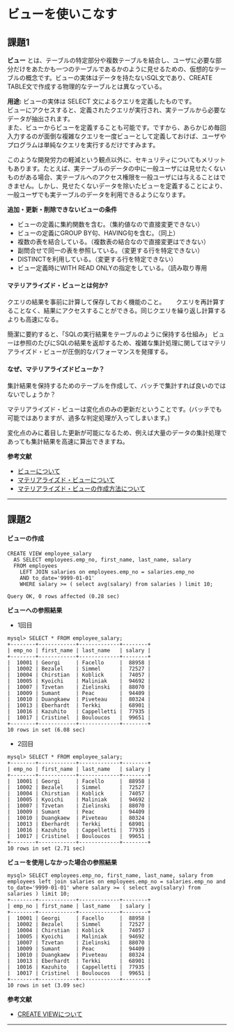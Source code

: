 # ビューを使いこなす
## 課題1

**ビュー** とは、テーブルの特定部分や複数テーブルを結合し、ユーザに必要な部分だけをあたかも一つのテーブルであるかのように見せるための、仮想的なテーブルの概念です。ビューの実体はデータを持たないSQL文であり、CREATE TABLE文で作成する物理的なテーブルとは異なっている。

**用途:**
ビューの実体は SELECT 文によるクエリを定義したものです。  
ビューにアクセスすると、定義されたクエリが実行され、実テーブルから必要なデータが抽出されます。  
また、ビューからビューを定義することも可能です。ですから、あらかじめ毎回入力するのが面倒な複雑なクエリを一度ビューとして定義しておけば、ユーザやプログラムは単純なクエリを実行するだけですみます。

このような開発労力の軽減という観点以外に、セキュリティについてもメリットもあります。たとえば、実テーブルのデータの中に一般ユーザには見せたくないものがある場合、実テーブルへのアクセス権限を一般ユーザには与えることはできません。しかし、見せたくないデータを除いたビューを定義することにより、一般ユーザでも実テーブルのデータを利用できるようになります。

**追加・更新・削除できないビューの条件** 
- ビューの定義に集約関数を含む。（集約値なので直接変更できない）
- ビューの定義にGROUP BY句、HAVING句を含む。（同上）
- 複数の表を結合している。（複数表の結合なので直接変更はできない）
- 副問合せで同一の表を参照している。（変更する行を特定できない）
- DISTINCTを利用している。（変更する行を特定できない）
- ビュー定義時にWITH READ ONLYの指定をしている。（読み取り専用

#### マテリアライズド・ビューとは何か?
クエリの結果を事前に計算して保存しておく機能のこと。　　
クエリを再計算することなく、結果にアクセスすることができる。同じクエリを繰り返し計算するよりも高速になる。

簡潔に要約すると、「SQLの実行結果をテーブルのように保持する仕組み」
ビューは参照のたびにSQLの結果を返却するため、複雑な集計処理に関してはマテリアライズド・ビューが圧倒的なパフォーマンスを発揮する。

#### なぜ、マテリアライズドビューか？
集計結果を保持するためのテーブルを作成して、バッチで集計すれば良いのではないでしょうか？

マテリアライズド・ビューは変化点のみの更新だということです。(バッチでも可能ではありますが、過多な判定処理が入ってしまいます。)  

変化点のみに着目した更新が可能になるため、例えば大量のデータの集計処理であっても集計結果を高速に算出できますね。

**参考文献**
- [ビューについて](https://www.techscore.com/tech/sql/SQL9/)
- [マテリアライズド・ビューについて](https://docs.oracle.com/cd/E57425_01/121/REPLN/repmview.htm#BABIIDJC)
- [マテリアライズド・ビューの作成方法について](https://docs.oracle.com/cd/E57425_01/121/SQLRF/statements_6002.htm)

----
## 課題2

#### ビューの作成
```shell
CREATE VIEW employee_salary 
  AS SELECT employees.emp_no, first_name, last_name, salary 
  FROM employees 
    LEFT JOIN salaries on employees.emp_no = salaries.emp_no 
    AND to_date='9999-01-01' 
    WHERE salary >= ( select avg(salary) from salaries ) limit 10;

Query OK, 0 rows affected (0.28 sec)
```
**ビューへの参照結果**
- 1回目
```shell
mysql> SELECT * FROM employee_salary;
+--------+------------+-------------+--------+
| emp_no | first_name | last_name   | salary |
+--------+------------+-------------+--------+
|  10001 | Georgi     | Facello     |  88958 |
|  10002 | Bezalel    | Simmel      |  72527 |
|  10004 | Chirstian  | Koblick     |  74057 |
|  10005 | Kyoichi    | Maliniak    |  94692 |
|  10007 | Tzvetan    | Zielinski   |  88070 |
|  10009 | Sumant     | Peac        |  94409 |
|  10010 | Duangkaew  | Piveteau    |  80324 |
|  10013 | Eberhardt  | Terkki      |  68901 |
|  10016 | Kazuhito   | Cappelletti |  77935 |
|  10017 | Cristinel  | Bouloucos   |  99651 |
+--------+------------+-------------+--------+
10 rows in set (6.08 sec)
```

- 2回目
```shell
mysql> SELECT * FROM employee_salary;                                                                                                                                       
+--------+------------+-------------+--------+
| emp_no | first_name | last_name   | salary |
+--------+------------+-------------+--------+
|  10001 | Georgi     | Facello     |  88958 |
|  10002 | Bezalel    | Simmel      |  72527 |
|  10004 | Chirstian  | Koblick     |  74057 |
|  10005 | Kyoichi    | Maliniak    |  94692 |
|  10007 | Tzvetan    | Zielinski   |  88070 |
|  10009 | Sumant     | Peac        |  94409 |
|  10010 | Duangkaew  | Piveteau    |  80324 |
|  10013 | Eberhardt  | Terkki      |  68901 |
|  10016 | Kazuhito   | Cappelletti |  77935 |
|  10017 | Cristinel  | Bouloucos   |  99651 |
+--------+------------+-------------+--------+
10 rows in set (2.71 sec)
```

**ビューを使用しなかった場合の参照結果**
```shell
mysql> SELECT employees.emp_no, first_name, last_name, salary from employees left join salaries on employees.emp_no = salaries.emp_no and to_date='9999-01-01' where salary >= ( select avg(salary) from salaries ) limit 10;
+--------+------------+-------------+--------+
| emp_no | first_name | last_name   | salary |
+--------+------------+-------------+--------+
|  10001 | Georgi     | Facello     |  88958 |
|  10002 | Bezalel    | Simmel      |  72527 |
|  10004 | Chirstian  | Koblick     |  74057 |
|  10005 | Kyoichi    | Maliniak    |  94692 |
|  10007 | Tzvetan    | Zielinski   |  88070 |
|  10009 | Sumant     | Peac        |  94409 |
|  10010 | Duangkaew  | Piveteau    |  80324 |
|  10013 | Eberhardt  | Terkki      |  68901 |
|  10016 | Kazuhito   | Cappelletti |  77935 |
|  10017 | Cristinel  | Bouloucos   |  99651 |
+--------+------------+-------------+--------+
10 rows in set (3.09 sec)
```

**参考文献**
- [CREATE VIEWについて](https://www.postgresql.jp/document/7.2/reference/sql-createview.html)

----